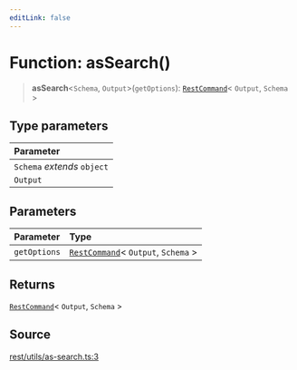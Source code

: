 ```yaml
---
editLink: false
---
```


# Function: asSearch()

> **asSearch**\<`Schema`, `Output`\>(`getOptions`): [`RestCommand`](../interfaces/interface.RestCommand.md)\< `Output`,
> `Schema` \>

## Type parameters

| Parameter                   |
| :-------------------------- |
| `Schema` _extends_ `object` |
| `Output`                    |

## Parameters

| Parameter    | Type                                                                            |
| :----------- | :------------------------------------------------------------------------------ |
| `getOptions` | [`RestCommand`](../interfaces/interface.RestCommand.md)\< `Output`, `Schema` \> |

## Returns

[`RestCommand`](../interfaces/interface.RestCommand.md)\< `Output`, `Schema` \>

## Source

[rest/utils/as-search.ts:3](https://github.com/directus/directus/blob/7789a6c53/sdk/src/rest/utils/as-search.ts#L3)
